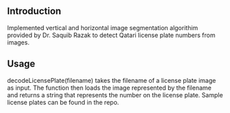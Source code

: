 ## Introduction
Implemented vertical and horizontal image segmentation algorithim provided by Dr. Saquib Razak to detect Qatari license plate numbers from images. 

## Usage
decodeLicensePlate(filename) takes the filename of a license plate image as input. The function then loads the image represented by the filename and returns a string that represents the number on the license plate. Sample license plates can be found in the repo.
